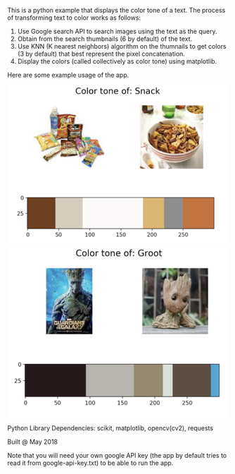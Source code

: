 This is a python example that displays the color tone of a text. The process of transforming text to color works as follows:

1. Use Google search API to search images using the text as the query.
2. Obtain from the search thumbnails (6 by default) of the text.
3. Use KNN (K nearest neighbors) algorithm on the thumnails to get colors (3 by default) that best represent the pixel concatenation.
4. Display the colors (called collectively as color tone) using matplotlib.

Here are some example usage of the app.

![screenshot1](screenshot1.png)
![screenshot2](screenshot2.png)

Python Library Dependencies: scikit, matplotlib, opencv(cv2), requests

Built @ May 2018

Note that you will need your own google API key (the app by default tries to read it from google-api-key.txt) to be able to run the app.